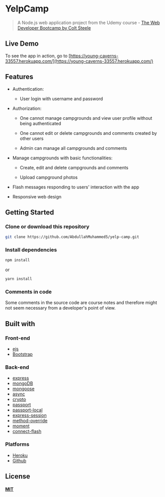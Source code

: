 # YelpCamp

> A Node.js web application project from the Udemy course - [The Web Developer Bootcamp by Colt Steele](https://www.udemy.com/the-web-developer-bootcamp/)

## Live Demo

To see the app in action, go to [https://young-caverns-33557.herokuapp.com/](https://young-caverns-33557.herokuapp.com/)

## Features

* Authentication:
  
  * User login with username and password

* Authorization:

  * One cannot manage campgrounds and view user profile without being authenticated

  * One cannot edit or delete campgrounds and comments created by other users

  * Admin can manage all campgrounds and comments

* Manage campgrounds with basic functionalities:

  * Create, edit and delete campgrounds and comments

  * Upload campground photos
  
* Flash messages responding to users' interaction with the app

* Responsive web design
 
## Getting Started

### Clone or download this repository

```sh
git clone https://github.com/AbdullahMuhammed5/yelp-camp.git
```

### Install dependencies

```sh
npm install
```

or

```sh
yarn install
```

### Comments in code

Some comments in the source code are course notes and therefore might not seem necessary from a developer's point of view.

## Built with

### Front-end

* [ejs](http://ejs.co/)
* [Bootstrap](https://getbootstrap.com/docs/3.3/)

### Back-end

* [express](https://expressjs.com/)
* [mongoDB](https://www.mongodb.com/)
* [mongoose](http://mongoosejs.com/)
* [async](http://caolan.github.io/async/)
* [crypto](https://nodejs.org/api/crypto.html#crypto_crypto)
* [passport](http://www.passportjs.org/)
* [passport-local](https://github.com/jaredhanson/passport-local#passport-local)
* [express-session](https://github.com/expressjs/session#express-session)
* [method-override](https://github.com/expressjs/method-override#method-override)
* [moment](https://momentjs.com/)
* [connect-flash](https://github.com/jaredhanson/connect-flash#connect-flash)

### Platforms

* [Heroku](https://www.heroku.com/)
* [Github](https://github.com/)
## License

#### [MIT](./LICENSE)
